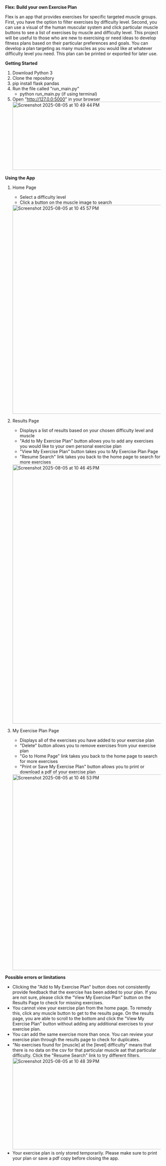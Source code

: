 **Flex: Build your own Exercise Plan**

Flex is an app that provides exercises for specific targeted muscle groups. First, you have the option to filter exercises by difficulty level. Second, you can use a visual of the human muscular system and click particular muscle buttons to see a list of exercises by muscle and difficulty level. This project will be useful to those who are new to exercising or need ideas to develop fitness plans based on their particular preferences and goals. You can develop a plan targeting as many muscles as you would like at whatever difficulty level you need. This plan can be printed or exported for later use. 

**Getting Started**
1. Download Python 3
2. Clone the repository
3. pip install flask pandas
4. Run the file called "run_main.py"
      - python run_main.py (if using terminal)
6. Open "http://127.0.0:5000" in your browser
   <img width="1444" height="220" alt="Screenshot 2025-08-05 at 10 49 44 PM" src="https://github.com/user-attachments/assets/92259a25-8001-4dbf-99e0-d53771f806ba" /> 

**Using the App**
1. Home Page
   - Select a difficulty level
   - Click a button on the muscle image to search
   <img width="1697" height="674" alt="Screenshot 2025-08-05 at 10 45 57 PM" src="https://github.com/user-attachments/assets/bf353138-308e-4c89-b11c-fe0f33adca7d" />
  
2. Results Page
   - Displays a list of results based on your chosen difficulty   level and muscle
   - "Add to My Exercise Plan" button allows you to add any exercises you would like to your own personal exercise plan
   - "View My Exercise Plan" button takes you to My Exercise Plan Page
   - "Resume Search" link takes you back to the home page to search for more exercises
   <img width="1705" height="836" alt="Screenshot 2025-08-05 at 10 46 45 PM" src="https://github.com/user-attachments/assets/988ac63b-7176-4bce-aab4-ad417dc4b7bb" />

     
3. My Exercise Plan Page
   -  Displays all of the exercises you have added to your exercise plan
   - "Delete" button allows you to remove exercises from your exercise plan
   - "Go to Home Page" link takes you back to the home page to search for more exercises
   - "Print or Save My Exercise Plan" button allows you to print or download a pdf of your exercise plan
   <img width="1707" height="632" alt="Screenshot 2025-08-05 at 10 46 53 PM" src="https://github.com/user-attachments/assets/3c8d7176-9290-4b83-ad4c-dc54cf97721c" />
  

**Possible errors or limitations**
- Clicking the "Add to My Exercise Plan" button does not consistently provide feedback that the exercise has been added to your plan. If you are not sure, please click the "View My Exercise Plan" button on the Results Page to check for missing exercises.
- You cannot view your exercise plan from the home page. To remedy this, click any muscle button to get to the results page. On the results page, you are able to scroll to the bottom and click the "View My Exercise Plan" button without adding any additional exercises to your exercise plan. 
- You can add the same exercise more than once. You can review your exercise plan through the results page to check for duplicates.
- "No exercises found for [muscle] at the [level] difficulty" means that there is no data on the csv for that particular muscle aat that particular difficulty. Click the "Resume Search" link to try different filters.
  <img width="1702" height="295" alt="Screenshot 2025-08-05 at 10 48 39 PM" src="https://github.com/user-attachments/assets/31f6a06f-ff82-483e-a0b1-79e7e251b57c" />
- Your exercise plan is only stored temporarily. Please make sure to print your plan or save a pdf copy before closing the app.
